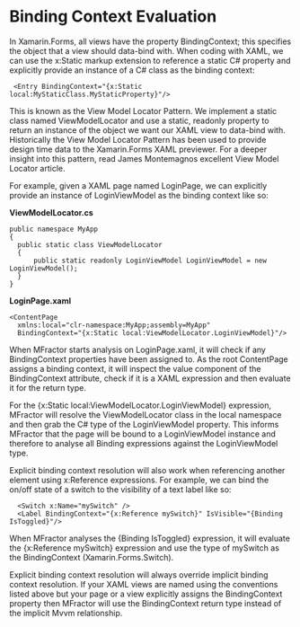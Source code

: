 # Binding Context Evaluation

In Xamarin.Forms, all views have the property BindingContext; this specifies the object that a view should data-bind with. When coding with XAML, we can use the x:Static markup extension to reference a static C# property and explicitly provide an instance of a C# class as the binding context:

```
 <Entry BindingContext="{x:Static local:MyStaticClass.MyStaticProperty}"/>
```

This is known as the View Model Locator Pattern. We implement a static class named ViewModelLocator and use a static, readonly property to return an instance of the object we want our XAML view to data-bind with. Historically the View Model Locator Pattern has been used to provide design time data to the Xamarin.Forms XAML previewer. For a deeper insight into this pattern, read James Montemagnos excellent View Model Locator article.

For example, given a XAML page named LoginPage, we can explicitly provide an instance of LoginViewModel as the binding context like so:

**ViewModelLocator.cs**

```
public namespace MyApp
{
  public static class ViewModelLocator
  {
      public static readonly LoginViewModel LoginViewModel = new LoginViewModel();
  }
}
```

**LoginPage.xaml**

```
<ContentPage
  xmlns:local="clr-namespace:MyApp;assembly=MyApp"
  BindingContext="{x:Static local:ViewModelLocator.LoginViewModel}"/>
```
When MFractor starts analysis on LoginPage.xaml, it will check if any BindingContext properties have been assigned to. As the root ContentPage assigns a binding context, it will inspect the value component of the BindingContext attribute, check if it is a XAML expression and then evaluate it for the return type.

For the {x:Static local:ViewModelLocator.LoginViewModel} expression, MFractor will resolve the ViewModelLocator class in the local namespace and then grab the C# type of the LoginViewModel property. This informs MFractor that the page will be bound to a LoginViewModel instance and therefore to analyse all Binding expressions against the LoginViewModel type.

Explicit binding context resolution will also work when referencing another element using x:Reference expressions. For example, we can bind the on/off state of a switch to the visibility of a text label like so:

```
  <Switch x:Name="mySwitch" />
  <Label BindingContext="{x:Reference mySwitch}" IsVisible="{Binding IsToggled}"/>
```
When MFractor analyses the {Binding IsToggled} expression, it will evaluate the {x:Reference mySwitch} expression and use the type of mySwitch as the BindingContext (Xamarin.Forms.Switch).

Explicit binding context resolution will always override implicit binding context resolution. If your XAML views are named using the conventions listed above but your page or a view explicitly assigns the BindingContext property then MFractor will use the BindingContext return type instead of the implicit Mvvm relationship.
